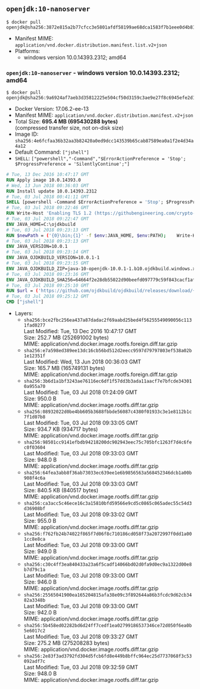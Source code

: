 ## `openjdk:10-nanoserver`

```console
$ docker pull openjdk@sha256:3872e815a2b77cfcc3e5801afdf58199ae68dca1583f7b1eee0d4b813225b8ea
```

-	Manifest MIME: `application/vnd.docker.distribution.manifest.list.v2+json`
-	Platforms:
	-	windows version 10.0.14393.2312; amd64

### `openjdk:10-nanoserver` - windows version 10.0.14393.2312; amd64

```console
$ docker pull openjdk@sha256:9a6924af7aeb3d35812225e504cf50d3159c3ae9e27f8c6945efe2d1416235c7
```

-	Docker Version: 17.06.2-ee-13
-	Manifest MIME: `application/vnd.docker.distribution.manifest.v2+json`
-	Total Size: **695.4 MB (695430288 bytes)**  
	(compressed transfer size, not on-disk size)
-	Image ID: `sha256:4e6fcfaa36b32aa3b82420a0ed9dcc143539b65cab87589ea0a1f2e4d34a4a12`
-	Default Command: `["jshell"]`
-	`SHELL`: `["powershell","-Command","$ErrorActionPreference = 'Stop'; $ProgressPreference = 'SilentlyContinue';"]`

```dockerfile
# Tue, 13 Dec 2016 10:47:17 GMT
RUN Apply image 10.0.14393.0
# Wed, 13 Jun 2018 00:36:03 GMT
RUN Install update 10.0.14393.2312
# Tue, 03 Jul 2018 00:41:11 GMT
SHELL [powershell -Command $ErrorActionPreference = 'Stop'; $ProgressPreference = 'SilentlyContinue';]
# Tue, 03 Jul 2018 09:22:46 GMT
RUN Write-Host 'Enabling TLS 1.2 (https://githubengineering.com/crypto-removal-notice/) ...'; 	$tls12RegBase = 'HKLM:\\SYSTEM\CurrentControlSet\Control\SecurityProviders\SCHANNEL\Protocols\TLS 1.2'; 	if (Test-Path $tls12RegBase) { throw ('"{0}" already exists!' -f $tls12RegBase) }; 	New-Item -Path ('{0}/Client' -f $tls12RegBase) -Force; 	New-Item -Path ('{0}/Server' -f $tls12RegBase) -Force; 	New-ItemProperty -Path ('{0}/Client' -f $tls12RegBase) -Name 'DisabledByDefault' -PropertyType DWORD -Value 0 -Force; 	New-ItemProperty -Path ('{0}/Client' -f $tls12RegBase) -Name 'Enabled' -PropertyType DWORD -Value 1 -Force; 	New-ItemProperty -Path ('{0}/Server' -f $tls12RegBase) -Name 'DisabledByDefault' -PropertyType DWORD -Value 0 -Force; 	New-ItemProperty -Path ('{0}/Server' -f $tls12RegBase) -Name 'Enabled' -PropertyType DWORD -Value 1 -Force
# Tue, 03 Jul 2018 09:22:47 GMT
ENV JAVA_HOME=C:\ojdkbuild
# Tue, 03 Jul 2018 09:23:13 GMT
RUN $newPath = ('{0}\bin;{1}' -f $env:JAVA_HOME, $env:PATH); 	Write-Host ('Updating PATH: {0}' -f $newPath); 	setx /M PATH $newPath;
# Tue, 03 Jul 2018 09:23:13 GMT
ENV JAVA_VERSION=10.0.1
# Tue, 03 Jul 2018 09:23:14 GMT
ENV JAVA_OJDKBUILD_VERSION=10.0.1-1
# Tue, 03 Jul 2018 09:23:15 GMT
ENV JAVA_OJDKBUILD_ZIP=java-10-openjdk-10.0.1-1.b10.ojdkbuild.windows.x86_64.zip
# Tue, 03 Jul 2018 09:23:16 GMT
ENV JAVA_OJDKBUILD_SHA256=64664f2e28db55022d90beefd097779c59f843cacf1afeed8a7456ee64c603f1
# Tue, 03 Jul 2018 09:25:10 GMT
RUN $url = ('https://github.com/ojdkbuild/ojdkbuild/releases/download/{0}/{1}' -f $env:JAVA_OJDKBUILD_VERSION, $env:JAVA_OJDKBUILD_ZIP); 	Write-Host ('Downloading {0} ...' -f $url); 	Invoke-WebRequest -Uri $url -OutFile 'ojdkbuild.zip'; 	Write-Host ('Verifying sha256 ({0}) ...' -f $env:JAVA_OJDKBUILD_SHA256); 	if ((Get-FileHash ojdkbuild.zip -Algorithm sha256).Hash -ne $env:JAVA_OJDKBUILD_SHA256) { 		Write-Host 'FAILED!'; 		exit 1; 	}; 		Write-Host 'Expanding ...'; 	Expand-Archive ojdkbuild.zip -DestinationPath C:\; 		Write-Host 'Renaming ...'; 	Move-Item 		-Path ('C:\{0}' -f ($env:JAVA_OJDKBUILD_ZIP -Replace '.zip$', '')) 		-Destination $env:JAVA_HOME 	; 		Write-Host 'Verifying install ...'; 	Write-Host '  java -version'; java -version; 	Write-Host '  javac -version'; javac -version; 		Write-Host 'Removing ...'; 	Remove-Item ojdkbuild.zip -Force; 		Write-Host 'Complete.';
# Tue, 03 Jul 2018 09:25:12 GMT
CMD ["jshell"]
```

-	Layers:
	-	`sha256:bce2fbc256ea437a87dadac2f69aabd25bed4f56255549090056c1131fad0277`  
		Last Modified: Tue, 13 Dec 2016 10:47:17 GMT  
		Size: 252.7 MB (252691002 bytes)  
		MIME: application/vnd.docker.image.rootfs.foreign.diff.tar.gzip
	-	`sha256:e7a598ed389ee13dc16cb56bd512d2eecc9597d79797803ef538a02b1e12351f`  
		Last Modified: Wed, 13 Jun 2018 00:36:03 GMT  
		Size: 165.7 MB (165749131 bytes)  
		MIME: application/vnd.docker.image.rootfs.foreign.diff.tar.gzip
	-	`sha256:3b6d1a1bf3243ae76116ec6df1f57dd3b3ada11aacf7e7bfcde343010a955a70`  
		Last Modified: Tue, 03 Jul 2018 01:24:09 GMT  
		Size: 950.0 B  
		MIME: application/vnd.docker.image.rootfs.diff.tar.gzip
	-	`sha256:08932022d0be4bb605b3688fbbde56087c4380f01933c3e1e8112b1c7f1d07b8`  
		Last Modified: Tue, 03 Jul 2018 09:33:05 GMT  
		Size: 934.7 KB (934717 bytes)  
		MIME: application/vnd.docker.image.rootfs.diff.tar.gzip
	-	`sha256:98501cc9141efbdb94218200dc902943eec75c705bfc1263f7d4c6fec0f03604`  
		Last Modified: Tue, 03 Jul 2018 09:33:03 GMT  
		Size: 948.0 B  
		MIME: application/vnd.docker.image.rootfs.diff.tar.gzip
	-	`sha256:64fea3abb8f36ab73033ec639ee1e6b9856563a568452346dcb1a00b908f4c6a`  
		Last Modified: Tue, 03 Jul 2018 09:33:03 GMT  
		Size: 840.5 KB (840517 bytes)  
		MIME: application/vnd.docker.image.rootfs.diff.tar.gzip
	-	`sha256:ca3acc5c46ece16c3a15810bfd59566e9cd5c0865c065adec55c54d3d36908bf`  
		Last Modified: Tue, 03 Jul 2018 09:33:02 GMT  
		Size: 955.0 B  
		MIME: application/vnd.docker.image.rootfs.diff.tar.gzip
	-	`sha256:f762fb24b74022f865f7d06f8c710186cd058f73a2072997f0dd1a001cc8e8ca`  
		Last Modified: Tue, 03 Jul 2018 09:33:00 GMT  
		Size: 949.0 B  
		MIME: application/vnd.docker.image.rootfs.diff.tar.gzip
	-	`sha256:c30c4ff3ea840433a23a6f5cadf14066bd02d0fa9d0ec9a1322d00e8b7d79c1a`  
		Last Modified: Tue, 03 Jul 2018 09:33:00 GMT  
		Size: 946.0 B  
		MIME: application/vnd.docker.image.rootfs.diff.tar.gzip
	-	`sha256:25565041900ea165204815afa38e09c3f892644a86b3fcdc9d62cb3482a3348b`  
		Last Modified: Tue, 03 Jul 2018 09:33:00 GMT  
		Size: 942.0 B  
		MIME: application/vnd.docker.image.rootfs.diff.tar.gzip
	-	`sha256:5b458ed02282bd6d24ff7cedf1ea02799186537346ce72d050f6ea0b5e6017c2`  
		Last Modified: Tue, 03 Jul 2018 09:33:27 GMT  
		Size: 275.2 MB (275208283 bytes)  
		MIME: application/vnd.docker.image.rootfs.diff.tar.gzip
	-	`sha256:2e83f3ad3792fd304d5fcb6fd8e449b8bffc964ec25d7737068f3c53092adf7c`  
		Last Modified: Tue, 03 Jul 2018 09:32:59 GMT  
		Size: 948.0 B  
		MIME: application/vnd.docker.image.rootfs.diff.tar.gzip
